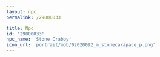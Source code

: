 ```yaml
---
layout: npc
permalink: /29000033

title: Npc
id: '29000033'
npc_name: 'Stone Crabby'
icon_url: 'portrait/mob/02020092_m_stonecarapace_p.png'
---
```


